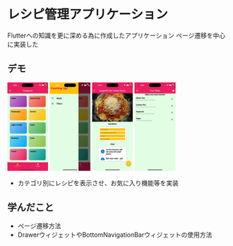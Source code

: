 # レシピ管理アプリケーション

Flutterへの知識を更に深める為に作成したアプリケーション
ページ遷移を中心に実装した

## デモ

<img src='assets/images/ExplanationPicture1.png' height=200>
<img src='assets/images/ExplanationPicture2.png' height=200>
<img src='assets/images/ExplanationPicture3.png' height=200>
<img src='assets/images/ExplanationPicture4.png' height=200>

- カテゴリ別にレシピを表示させ、お気に入り機能等を実装

## 学んだこと

- ページ遷移方法
- DrawerウィジェットやBottomNavigationBarウィジェットの使用方法
